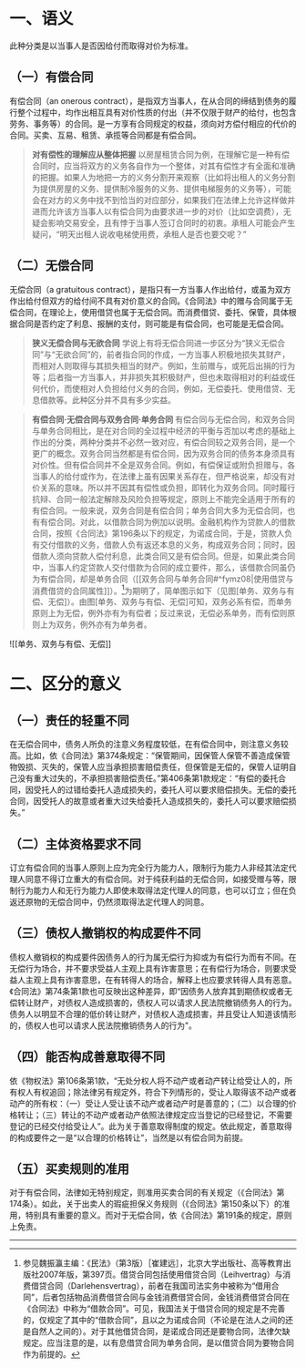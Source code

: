 # 一、语义

此种分类是以当事人是否因给付而取得对价为标准。

## （一）有偿合同

有偿合同（an onerous contract），是指双方当事人，在从合同的缔结到债务的履行整个过程中，均作出相互具有对价性质的付出（并不仅限于财产的给付，也包含劳务、事务等）的合同。是一方享有合同规定的权益，须向对方偿付相应的代价的合同。买卖、互易、租赁、承揽等合同都是有偿合同。

>**对有偿性的理解应从整体把握**
以房屋租赁合同为例，在理解它是一种有偿合同时，应当将双方的义务各自作为一个整体，对其有偿性才有全面和准确的把握。如果人为地把一方的义务分割开来观察（比如将出租人的义务分割为提供房屋的义务、提供制冷服务的义务、提供电梯服务的义务等），可能会在对方的义务中找不到恰当的对应部分，如果我们在法律上允许这样做并进而允许该方当事人以有偿合同为由要求进一步的对价（比如空调费），无疑会影响交易安全，且有悖于当事人签订合同时的初衷。承租人可能会产生疑问，“明天出租人说收电梯使用费，承租人是否也要交呢？”

## （二）无偿合同

无偿合同（a gratuitous contract），是指只有一方当事人作出给付，或虽为双方作出给付但双方的给付间不具有对价意义的合同。《合同法》中的赠与合同属于无偿合同，在理论上，使用借贷也属于无偿合同。而消费借贷、委托、保管，具体根据合同是否约定了利息、报酬的支付，则可能是有偿合同，也可能是无偿合同。

>**狭义无偿合同与无欲合同**
学说上有将无偿合同进一步区分为“狭义无偿合同”与“无欲合同”的，前者指合同的作成，一方当事人积极地损失其财产，而相对人则取得与其损失相当的财产。例如，生前赠与，或死后出捐的行为等；后者指一方当事人，并非损失其积极财产，但也未取得相对的利益或任何代价，而使相对人负担给付义务的合同，例如，无偿委托、使用借贷、无息借款等。此种区分并不具有多少实益。

>**有偿合同·无偿合同与双务合同·单务合同**
有偿合同与无偿合同，和双务合同与单务合同相比，是在对合同的全过程中经济的平衡与否加以考虑的基础上作出的分类，两种分类并不必然一致对应，有偿合同较之双务合同，是一个更广的概念。双务合同当然都是有偿合同，因为双务合同的债务本身须具有对价性。但有偿合同并不全是双务合同。例如，有偿保证或附负担赠与，各当事人的给付或作为，在法律上虽有因果关系存在，但严格说来，却没有对价关系的意味。所以并不因其有偿性或负担，即转化为双务合同。同时履行抗辩、合同一般法定解除及风险负担等规定，原则上不能完全适用于所有的有偿合同。一般来说，双务合同是有偿合同；单务合同大多为无偿合同，也有有偿合同。对此，以借款合同为例加以说明。金融机构作为贷款人的借款合同，按照《合同法》第196条以下的规定，为诺成合同，于是，贷款人负有交付借款的义务，借款人负有返还本息的义务，构成双务合同；同时，因借款人须向贷款人偿付利息，此类合同又是有偿合同。但是，如果此类合同中，当事人约定贷款人交付借款为合同的成立要件，那么，该借款合同虽仍为有偿合同，却是单务合同（[[双务合同与单务合同#^fymz08|使用借贷与消费借贷的合同属性]]）。[^1]为期明了，简单图示如下（见图[单务、双务与有偿、无偿]）。由图[单务、双务与有偿、无偿]可知，双务必系有偿，而单务原则上为无偿，例外亦有为有偿者；反过来说，无偿必系单务，而有偿则原则上为双务，例外亦有为单务者。

[^1]:参见魏振瀛主编：《民法》（第3版）［崔建远］，北京大学出版社、高等教育出版社2007年版，第397页。借贷合同包括使用借贷合同（Leihvertrag）与消费借贷合同（Darlehensvertrag），前者在我国司法实务中被称为“借用合同”，后者包括物品消费借贷合同与金钱消费借贷合同，金钱消费借贷合同在《合同法》中称为“借款合同”。可见，我国法关于借贷合同的规定是不完善的，仅规定了其中的“借款合同”，且以之为诺成合同（不论是在法人之间的还是自然人之间的）。对于其他借贷合同，是诺成合同还是要物合同，法律欠缺规定。应当注意的是，以有息借贷合同为单务合同，是以借贷合同为要物合同作为前提的。

![[单务、双务与有偿、无偿]]

# 二、区分的意义

## （一）责任的轻重不同

在无偿合同中，债务人所负的注意义务程度较低，在有偿合同中，则注意义务较高。比如，依《合同法》第374条规定：“保管期间，因保管人保管不善造成保管物毁损、灭失的，保管人应当承担损害赔偿责任，但保管是无偿的，保管人证明自己没有重大过失的，不承担损害赔偿责任。”第406条第1款规定：“有偿的委托合同，因受托人的过错给委托人造成损失的，委托人可以要求赔偿损失。无偿的委托合同，因受托人的故意或者重大过失给委托人造成损失的，委托人可以要求赔偿损失。”

## （二）主体资格要求不同

订立有偿合同的当事人原则上应为完全行为能力人，限制行为能力人非经其法定代理人同意不得订立重大的有偿合同。对于纯获利益的无偿合同，如接受赠与等，限制行为能力人和无行为能力人即使未取得法定代理人的同意，也可以订立；但在负返还原物的无偿合同中，仍然须取得法定代理人的同意。

## （三）债权人撤销权的构成要件不同

债权人撤销权的构成要件因债务人的行为属无偿行为抑或为有偿行为而有不同。在无偿行为场合，并不要求受益人主观上具有诈害意思；在有偿行为场合，则要求受益人主观上具有诈害意思，在有转得人的场合，解释上也应要求转得人具有恶意。《合同法》第74条第1款也可反映出这种差异，即“因债务人放弃其到期债权或者无偿转让财产，对债权人造成损害的，债权人可以请求人民法院撤销债务人的行为。债务人以明显不合理的低价转让财产，对债权人造成损害，并且受让人知道该情形的，债权人也可以请求人民法院撤销债务人的行为"。

## （四）能否构成善意取得不同

依《物权法》第106条第1款，“无处分权人将不动产或者动产转让给受让人的，所有权人有权追回；除法律另有规定外，符合下列情形的，受让人取得该不动产或者动产的所有权：（一）受让人受让该不动产或者动产时是善意的；（二）以合理的价格转让；（三）转让的不动产或者动产依照法律规定应当登记的已经登记，不需要登记的已经交付给受让人”。此为关于善意取得制度的规定。依此规定，善意取得的构成要件之一是“以合理的价格转让”，当然是以有偿合同为前提。

## （五）买卖规则的准用

对于有偿合同，法律如无特别规定，则准用买卖合同的有关规定（《合同法》第174条）。如此，关于出卖人的瑕疵担保义务规则（《合同法》第150条以下）的准用，特别具有重要的意义。而对于无偿合同，依《合同法》第191条的规定，原则上免责。

___